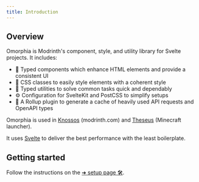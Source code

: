```yaml
---
title: Introduction
---
```


## Overview

Omorphia is Modrinth's component, style, and utility library for Svelte projects. It includes:

- 🧩 Typed components which enhance HTML elements and provide a consistent UI
- 🎨 CSS classes to easily style elements with a coherent style
- 🧰 Typed utilities to solve common tasks quick and dependably
- ⚙️ Configuration for SvelteKit and PostCSS to simplify setups
- 🚚 A Rollup plugin to generate a cache of heavily used API requests and OpenAPI types

Omorphia is used in [Knossos](https://github.com/modrinth/knossos) (modrinth.com) and [Theseus](https://github.com/modrinth/theseus) (Minecraft launcher).

It uses [Svelte](https://svelte.dev/) to deliver the best performance with the least boilerplate.

## Getting started

Follow the instructions on the [➜ setup page 🛠️](/setup).

